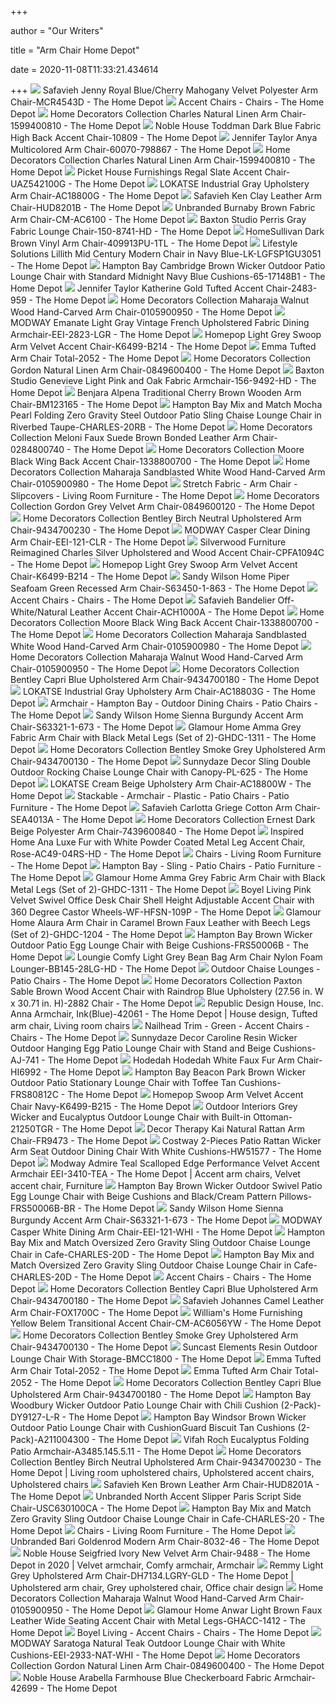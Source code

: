 +++
        
author = "Our Writers"
        
title = "Arm Chair Home Depot"
        
date = 2020-11-08T11:33:21.434614
        
+++
[ ![](https://images.homedepot-static.com/productImages/6cff6d55-7021-4b91-900e-18f6b3b18f44/svn/royal-blue-cherry-mahogany-safavieh-accent-chairs-mcr4543d-64_600.jpg)](https://images.homedepot-static.com/productImages/6cff6d55-7021-4b91-900e-18f6b3b18f44/svn/royal-blue-cherry-mahogany-safavieh-accent-chairs-mcr4543d-64_600.jpg) Safavieh Jenny Royal Blue/Cherry Mahogany Velvet Polyester Arm Chair-MCR4543D  - The Home Depot
[ ![](https://images.homedepot-static.com/productImages/83a85678-aab6-4f90-9519-71b202d04755/svn/natural-noble-house-accent-chairs-10870-64_400.jpg)](https://images.homedepot-static.com/productImages/83a85678-aab6-4f90-9519-71b202d04755/svn/natural-noble-house-accent-chairs-10870-64_400.jpg) Accent Chairs - Chairs - The Home Depot
[ ![](https://images.homedepot-static.com/productImages/a49f5568-bfd9-4da3-bf1a-3cbe873f089c/svn/natural-linen-home-decorators-collection-accent-chairs-1599400810-64_600.jpg)](https://images.homedepot-static.com/productImages/a49f5568-bfd9-4da3-bf1a-3cbe873f089c/svn/natural-linen-home-decorators-collection-accent-chairs-1599400810-64_600.jpg) Home Decorators Collection Charles Natural Linen Arm Chair-1599400810 - The Home  Depot
[ ![](https://images.homedepot-static.com/productImages/d96b6644-ccc6-4035-9eee-8c251a8097ca/svn/dark-blue-noble-house-accent-chairs-10809-64_600.jpg)](https://images.homedepot-static.com/productImages/d96b6644-ccc6-4035-9eee-8c251a8097ca/svn/dark-blue-noble-house-accent-chairs-10809-64_600.jpg) Noble House Toddman Dark Blue Fabric High Back Accent Chair-10809 - The Home  Depot
[ ![](https://images.homedepot-static.com/productImages/970253b6-9bdf-41d7-a2f8-d70ecfe6f7fb/svn/multicolored-jennifer-taylor-accent-chairs-60070-798867-40_600.jpg)](https://images.homedepot-static.com/productImages/970253b6-9bdf-41d7-a2f8-d70ecfe6f7fb/svn/multicolored-jennifer-taylor-accent-chairs-60070-798867-40_600.jpg) Jennifer Taylor Anya Multicolored Arm Chair-60070-798867 - The Home Depot
[ ![](https://images.homedepot-static.com/productImages/cf757bfb-bead-49a7-a616-5e6f73f72648/svn/natural-linen-home-decorators-collection-accent-chairs-1599400810-e1_600.jpg)](https://images.homedepot-static.com/productImages/cf757bfb-bead-49a7-a616-5e6f73f72648/svn/natural-linen-home-decorators-collection-accent-chairs-1599400810-e1_600.jpg) Home Decorators Collection Charles Natural Linen Arm Chair-1599400810 - The Home  Depot
[ ![](https://images.homedepot-static.com/productImages/1b8b6b21-882f-4a0b-b817-7f9b8233db9b/svn/slate-with-distressed-base-accent-chairs-uaz542100g-64_600.jpg)](https://images.homedepot-static.com/productImages/1b8b6b21-882f-4a0b-b817-7f9b8233db9b/svn/slate-with-distressed-base-accent-chairs-uaz542100g-64_600.jpg) Picket House Furnishings Regal Slate Accent Chair-UAZ542100G - The Home  Depot
[ ![](https://images.homedepot-static.com/productImages/196c9454-e1e9-40a7-a8a6-8e18d689510a/svn/industrial-gray-lokatse-accent-chairs-ac18800g-64_600.jpg)](https://images.homedepot-static.com/productImages/196c9454-e1e9-40a7-a8a6-8e18d689510a/svn/industrial-gray-lokatse-accent-chairs-ac18800g-64_600.jpg) LOKATSE Industrial Gray Upholstery Arm Chair-AC18800G - The Home Depot
[ ![](https://images.homedepot-static.com/productImages/715f7104-ac2d-4f59-baa2-5500ca671c05/svn/clay-cherry-mahogany-safavieh-accent-chairs-hud8201b-40_600.jpg)](https://images.homedepot-static.com/productImages/715f7104-ac2d-4f59-baa2-5500ca671c05/svn/clay-cherry-mahogany-safavieh-accent-chairs-hud8201b-40_600.jpg) Safavieh Ken Clay Leather Arm Chair-HUD8201B - The Home Depot
[ ![](https://images.homedepot-static.com/productImages/1fecaa7a-f5b1-4f6f-90c8-f47ea3b3ac07/svn/antique-oak-finish-accent-chairs-cm-ac6100-64_600.jpg)](https://images.homedepot-static.com/productImages/1fecaa7a-f5b1-4f6f-90c8-f47ea3b3ac07/svn/antique-oak-finish-accent-chairs-cm-ac6100-64_600.jpg) Unbranded Burnaby Brown Fabric Arm Chair-CM-AC6100 - The Home Depot
[ ![](https://images.homedepot-static.com/productImages/aa3540c1-61d5-4fbc-ac49-0d7a715e1801/svn/gray-baxton-studio-accent-chairs-150-8741-hd-31_600.jpg)](https://images.homedepot-static.com/productImages/aa3540c1-61d5-4fbc-ac49-0d7a715e1801/svn/gray-baxton-studio-accent-chairs-150-8741-hd-31_600.jpg) Baxton Studio Perris Gray Fabric Lounge Chair-150-8741-HD - The Home Depot
[ ![](https://images.homedepot-static.com/productImages/3d794662-d47f-419b-ab68-678485cbbe55/svn/brown-homesullivan-accent-chairs-409913pu-1tl-c3_600.jpg)](https://images.homedepot-static.com/productImages/3d794662-d47f-419b-ab68-678485cbbe55/svn/brown-homesullivan-accent-chairs-409913pu-1tl-c3_600.jpg) HomeSullivan Dark Brown Vinyl Arm Chair-409913PU-1TL - The Home Depot
[ ![](https://images.homedepot-static.com/productImages/c70c272d-8fb5-4df7-8c53-85642593c60f/svn/navy-blue-lifestyle-solutions-accent-chairs-lk-lgfsp1gu3051-64_1000.jpg)](https://images.homedepot-static.com/productImages/c70c272d-8fb5-4df7-8c53-85642593c60f/svn/navy-blue-lifestyle-solutions-accent-chairs-lk-lgfsp1gu3051-64_1000.jpg) Lifestyle Solutions Lillith Mid Century Modern Chair in Navy  Blue-LK-LGFSP1GU3051 - The Home Depot
[ ![](https://images.homedepot-static.com/productImages/02bab99d-487e-445d-97c0-fd74c2b256bb/svn/hampton-bay-outdoor-lounge-chairs-65-17148b1-64_600.jpg)](https://images.homedepot-static.com/productImages/02bab99d-487e-445d-97c0-fd74c2b256bb/svn/hampton-bay-outdoor-lounge-chairs-65-17148b1-64_600.jpg) Hampton Bay Cambridge Brown Wicker Outdoor Patio Lounge Chair with Standard  Midnight Navy Blue Cushions-65-17148B1 - The Home Depot
[ ![](https://images.homedepot-static.com/productImages/8519f55c-581c-4c00-b5fc-ff966c073f9f/svn/gold-jennifer-taylor-accent-chairs-2483-959-64_600.jpg)](https://images.homedepot-static.com/productImages/8519f55c-581c-4c00-b5fc-ff966c073f9f/svn/gold-jennifer-taylor-accent-chairs-2483-959-64_600.jpg) Jennifer Taylor Katherine Gold Tufted Accent Chair-2483-959 - The Home Depot
[ ![](https://images.homedepot-static.com/productImages/0a275c87-825b-4e1e-92ec-5a596fe08f75/svn/walnut-home-decorators-collection-accent-chairs-0105900950-e1_600.jpg)](https://images.homedepot-static.com/productImages/0a275c87-825b-4e1e-92ec-5a596fe08f75/svn/walnut-home-decorators-collection-accent-chairs-0105900950-e1_600.jpg) Home Decorators Collection Maharaja Walnut Wood Hand-Carved Arm Chair-0105900950  - The Home Depot
[ ![](https://images.homedepot-static.com/productImages/692c4e32-3841-4e2a-9b5e-9bb08f3cf4f9/svn/light-gray-modway-dining-chairs-eei-2823-lgr-64_1000.jpg)](https://images.homedepot-static.com/productImages/692c4e32-3841-4e2a-9b5e-9bb08f3cf4f9/svn/light-gray-modway-dining-chairs-eei-2823-lgr-64_1000.jpg) MODWAY Emanate Light Gray Vintage French Upholstered Fabric Dining Armchair-EEI-2823-LGR  - The Home Depot
[ ![](https://images.homedepot-static.com/productImages/6e11d6f6-893c-431a-af45-3a19a476b011/svn/light-grey-homepop-accent-chairs-k6499-b214-31_600.jpg)](https://images.homedepot-static.com/productImages/6e11d6f6-893c-431a-af45-3a19a476b011/svn/light-grey-homepop-accent-chairs-k6499-b214-31_600.jpg) Homepop Light Grey Swoop Arm Velvet Accent Chair-K6499-B214 - The Home Depot
[ ![](https://images.homedepot-static.com/productImages/416790b9-b811-4063-b9d1-f7a9ec7afcc4/svn/natural-accent-chairs-2052-64_600.jpg)](https://images.homedepot-static.com/productImages/416790b9-b811-4063-b9d1-f7a9ec7afcc4/svn/natural-accent-chairs-2052-64_600.jpg) Emma Tufted Arm Chair Total-2052 - The Home Depot
[ ![](https://images.homedepot-static.com/productImages/50a5ddbd-4d17-4736-829c-6c172d996561/svn/natural-linen-home-decorators-collection-accent-chairs-0849600400-e1_600.jpg)](https://images.homedepot-static.com/productImages/50a5ddbd-4d17-4736-829c-6c172d996561/svn/natural-linen-home-decorators-collection-accent-chairs-0849600400-e1_600.jpg) Home Decorators Collection Gordon Natural Linen Arm Chair-0849600400 - The Home  Depot
[ ![](https://images.homedepot-static.com/productImages/b330e51f-32c9-46b9-a873-e4b8606329ac/svn/light-pink-and-oak-baxton-studio-accent-chairs-156-9492-hd-64_600.jpg)](https://images.homedepot-static.com/productImages/b330e51f-32c9-46b9-a873-e4b8606329ac/svn/light-pink-and-oak-baxton-studio-accent-chairs-156-9492-hd-64_600.jpg) Baxton Studio Genevieve Light Pink and Oak Fabric Armchair-156-9492-HD -  The Home Depot
[ ![](https://images.homedepot-static.com/productImages/73a5c5c4-a88d-4ad6-8619-241a608d0a85/svn/cherry-brown-benjara-accent-chairs-bm123165-e1_600.jpg)](https://images.homedepot-static.com/productImages/73a5c5c4-a88d-4ad6-8619-241a608d0a85/svn/cherry-brown-benjara-accent-chairs-bm123165-e1_600.jpg) Benjara Alpena Traditional Cherry Brown Wooden Arm Chair-BM123165 - The Home  Depot
[ ![](https://images.homedepot-static.com/productImages/a98aa0d2-c3d4-4ed9-93ab-b52d65cfb811/svn/hampton-bay-outdoor-lounge-chairs-charles-20rb-64_600.jpg)](https://images.homedepot-static.com/productImages/a98aa0d2-c3d4-4ed9-93ab-b52d65cfb811/svn/hampton-bay-outdoor-lounge-chairs-charles-20rb-64_600.jpg) Hampton Bay Mix and Match Mocha Pearl Folding Zero Gravity Steel Outdoor  Patio Sling Chaise Lounge Chair in Riverbed Taupe-CHARLES-20RB - The Home  Depot
[ ![](https://images.homedepot-static.com/productImages/d054b228-e071-45f1-9bb2-ba1dd70ee12e/svn/faux-suede-brown-home-decorators-collection-accent-chairs-0284800740-e1_600.jpg)](https://images.homedepot-static.com/productImages/d054b228-e071-45f1-9bb2-ba1dd70ee12e/svn/faux-suede-brown-home-decorators-collection-accent-chairs-0284800740-e1_600.jpg) Home Decorators Collection Meloni Faux Suede Brown Bonded Leather Arm Chair-0284800740  - The Home Depot
[ ![](https://images.homedepot-static.com/productImages/d481fa4c-1b44-4b45-a127-117ddc980971/svn/black-espresso-home-decorators-collection-accent-chairs-1338800700-e1_600.jpg)](https://images.homedepot-static.com/productImages/d481fa4c-1b44-4b45-a127-117ddc980971/svn/black-espresso-home-decorators-collection-accent-chairs-1338800700-e1_600.jpg) Home Decorators Collection Moore Black Wing Back Accent Chair-1338800700 -  The Home Depot
[ ![](https://images.homedepot-static.com/productImages/68de2850-ea47-497b-8dbd-99ac4f3dca36/svn/sandblasted-white-home-decorators-collection-accent-chairs-0105900980-e1_600.jpg)](https://images.homedepot-static.com/productImages/68de2850-ea47-497b-8dbd-99ac4f3dca36/svn/sandblasted-white-home-decorators-collection-accent-chairs-0105900980-e1_600.jpg) Home Decorators Collection Maharaja Sandblasted White Wood Hand-Carved Arm  Chair-0105900980 - The Home Depot
[ ![](https://images.homedepot-static.com/productImages/75fbc104-1e02-4772-bd66-577e7fd830e5/svn/natural-zenna-home-slipcovers-4100803jnat-64_400.jpg)](https://images.homedepot-static.com/productImages/75fbc104-1e02-4772-bd66-577e7fd830e5/svn/natural-zenna-home-slipcovers-4100803jnat-64_400.jpg) Stretch Fabric - Arm Chair - Slipcovers - Living Room Furniture - The Home  Depot
[ ![](https://images.homedepot-static.com/productImages/bc593846-8be1-468a-a0ce-4924e00c9f89/svn/grey-velvet-home-decorators-collection-accent-chairs-0849600120-40_600.jpg)](https://images.homedepot-static.com/productImages/bc593846-8be1-468a-a0ce-4924e00c9f89/svn/grey-velvet-home-decorators-collection-accent-chairs-0849600120-40_600.jpg) Home Decorators Collection Gordon Grey Velvet Arm Chair-0849600120 - The Home  Depot
[ ![](https://images.homedepot-static.com/productImages/68b84e38-b010-49a8-aa14-10bd8a45fe50/svn/birch-linen-espresso-home-decorators-collection-accent-chairs-9434700230-64_600.jpg)](https://images.homedepot-static.com/productImages/68b84e38-b010-49a8-aa14-10bd8a45fe50/svn/birch-linen-espresso-home-decorators-collection-accent-chairs-9434700230-64_600.jpg) Home Decorators Collection Bentley Birch Neutral Upholstered Arm Chair-9434700230  - The Home Depot
[ ![](https://images.homedepot-static.com/productImages/17758928-0130-4fee-8820-1deebc75ad27/svn/clear-modway-accent-chairs-eei-121-clr-64_600.jpg)](https://images.homedepot-static.com/productImages/17758928-0130-4fee-8820-1deebc75ad27/svn/clear-modway-accent-chairs-eei-121-clr-64_600.jpg) MODWAY Casper Clear Dining Arm Chair-EEI-121-CLR - The Home Depot
[ ![](https://images.homedepot-static.com/productImages/7fd0f74b-75f5-41d0-bf21-fa6b2074c1b9/svn/silver-silverwood-furniture-reimagined-accent-chairs-cpfa1094c-64_600.jpg)](https://images.homedepot-static.com/productImages/7fd0f74b-75f5-41d0-bf21-fa6b2074c1b9/svn/silver-silverwood-furniture-reimagined-accent-chairs-cpfa1094c-64_600.jpg) Silverwood Furniture Reimagined Charles Silver Upholstered and Wood Accent  Chair-CPFA1094C - The Home Depot
[ ![](https://images.homedepot-static.com/productImages/696ead60-2c29-4af3-a937-f3e9d736249a/svn/light-grey-homepop-accent-chairs-k6499-b214-40_600.jpg)](https://images.homedepot-static.com/productImages/696ead60-2c29-4af3-a937-f3e9d736249a/svn/light-grey-homepop-accent-chairs-k6499-b214-40_600.jpg) Homepop Light Grey Swoop Arm Velvet Accent Chair-K6499-B214 - The Home Depot
[ ![](https://images.homedepot-static.com/productImages/03e378dc-dfe5-4c22-827e-39c94e2e5a28/svn/sea-foam-green-fabric-sandy-wilson-home-accent-chairs-s63450-1-863-64_600.jpg)](https://images.homedepot-static.com/productImages/03e378dc-dfe5-4c22-827e-39c94e2e5a28/svn/sea-foam-green-fabric-sandy-wilson-home-accent-chairs-s63450-1-863-64_600.jpg) Sandy Wilson Home Piper Seafoam Green Recessed Arm Chair-S63450-1-863 - The Home  Depot
[ ![](https://images.homedepot-static.com/productImages/2e021a46-3432-4fd3-8990-6a6e0522c712/svn/evere-ivory-home-decorators-collection-accent-chairs-1200-acnt-chair-64_400.jpg)](https://images.homedepot-static.com/productImages/2e021a46-3432-4fd3-8990-6a6e0522c712/svn/evere-ivory-home-decorators-collection-accent-chairs-1200-acnt-chair-64_400.jpg) Accent Chairs - Chairs - The Home Depot
[ ![](https://images.homedepot-static.com/productImages/2257b097-2d83-4090-9241-9ca7d912e0c8/svn/off-white-natural-safavieh-accent-chairs-ach1000a-1f_600.jpg)](https://images.homedepot-static.com/productImages/2257b097-2d83-4090-9241-9ca7d912e0c8/svn/off-white-natural-safavieh-accent-chairs-ach1000a-1f_600.jpg) Safavieh Bandelier Off-White/Natural Leather Accent Chair-ACH1000A - The Home  Depot
[ ![](https://images.homedepot-static.com/productImages/69c3df52-7807-4443-a2e4-4034917a3548/svn/black-espresso-home-decorators-collection-accent-chairs-1338800700-31_600.jpg)](https://images.homedepot-static.com/productImages/69c3df52-7807-4443-a2e4-4034917a3548/svn/black-espresso-home-decorators-collection-accent-chairs-1338800700-31_600.jpg) Home Decorators Collection Moore Black Wing Back Accent Chair-1338800700 -  The Home Depot
[ ![](https://images.homedepot-static.com/productImages/6bebbbc3-f3a5-437c-a4d1-aa74e3bb477c/svn/sandblasted-white-home-decorators-collection-accent-chairs-0105900980-64_600.jpg)](https://images.homedepot-static.com/productImages/6bebbbc3-f3a5-437c-a4d1-aa74e3bb477c/svn/sandblasted-white-home-decorators-collection-accent-chairs-0105900980-64_600.jpg) Home Decorators Collection Maharaja Sandblasted White Wood Hand-Carved Arm  Chair-0105900980 - The Home Depot
[ ![](https://images.homedepot-static.com/productImages/68ca52f9-252e-4606-8521-aa09a99a1b03/svn/walnut-home-decorators-collection-accent-chairs-0105900950-40_600.jpg)](https://images.homedepot-static.com/productImages/68ca52f9-252e-4606-8521-aa09a99a1b03/svn/walnut-home-decorators-collection-accent-chairs-0105900950-40_600.jpg) Home Decorators Collection Maharaja Walnut Wood Hand-Carved Arm Chair-0105900950  - The Home Depot
[ ![](https://images.homedepot-static.com/productImages/69e6b70a-8e5e-49ca-be75-29c5a6d6e13c/svn/capri-blue-home-decorators-collection-accent-chairs-9434700180-64_600.jpg)](https://images.homedepot-static.com/productImages/69e6b70a-8e5e-49ca-be75-29c5a6d6e13c/svn/capri-blue-home-decorators-collection-accent-chairs-9434700180-64_600.jpg) Home Decorators Collection Bentley Capri Blue Upholstered Arm Chair-9434700180  - The Home Depot
[ ![](https://images.homedepot-static.com/productImages/17484958-13b1-4c67-8708-b461b276bf79/svn/industrial-gray-lokatse-accent-chairs-ac18803g-64_600.jpg)](https://images.homedepot-static.com/productImages/17484958-13b1-4c67-8708-b461b276bf79/svn/industrial-gray-lokatse-accent-chairs-ac18803g-64_600.jpg) LOKATSE Industrial Gray Upholstery Arm Chair-AC18803G - The Home Depot
[ ![](https://images.homedepot-static.com/productImages/8e3f2312-dd57-48bf-9800-011838ad87b8/svn/hampton-bay-outdoor-dining-chairs-fcs00015j-rb-64_400.jpg)](https://images.homedepot-static.com/productImages/8e3f2312-dd57-48bf-9800-011838ad87b8/svn/hampton-bay-outdoor-dining-chairs-fcs00015j-rb-64_400.jpg) Armchair - Hampton Bay - Outdoor Dining Chairs - Patio Chairs - The Home  Depot
[ ![](https://images.homedepot-static.com/productImages/871eda13-1a38-4175-a368-f2bcf71d5b00/svn/burgundy-velvet-sandy-wilson-home-accent-chairs-s63321-1-673-66_600.jpg)](https://images.homedepot-static.com/productImages/871eda13-1a38-4175-a368-f2bcf71d5b00/svn/burgundy-velvet-sandy-wilson-home-accent-chairs-s63321-1-673-66_600.jpg) Sandy Wilson Home Sienna Burgundy Accent Arm Chair-S63321-1-673 - The Home  Depot
[ ![](https://images.homedepot-static.com/productImages/ea3cabbf-b6d7-4309-91e6-7d64ab59e128/svn/grey-glamour-home-accent-chairs-ghdc-1311-31_600.jpg)](https://images.homedepot-static.com/productImages/ea3cabbf-b6d7-4309-91e6-7d64ab59e128/svn/grey-glamour-home-accent-chairs-ghdc-1311-31_600.jpg) Glamour Home Amma Grey Fabric Arm Chair with Black Metal Legs (Set of  2)-GHDC-1311 - The Home Depot
[ ![](https://images.homedepot-static.com/productImages/313c9b58-1d19-4db8-afd4-ea2afdb5d084/svn/smoke-linen-espresso-home-decorators-collection-accent-chairs-9434700130-64_600.jpg)](https://images.homedepot-static.com/productImages/313c9b58-1d19-4db8-afd4-ea2afdb5d084/svn/smoke-linen-espresso-home-decorators-collection-accent-chairs-9434700130-64_600.jpg) Home Decorators Collection Bentley Smoke Grey Upholstered Arm Chair-9434700130  - The Home Depot
[ ![](https://images.homedepot-static.com/productImages/dfce6798-2ca3-437d-b3ee-84076a7601f2/svn/sunnydaze-decor-outdoor-chaise-lounges-pl-625-64_600.jpg)](https://images.homedepot-static.com/productImages/dfce6798-2ca3-437d-b3ee-84076a7601f2/svn/sunnydaze-decor-outdoor-chaise-lounges-pl-625-64_600.jpg) Sunnydaze Decor Sling Double Outdoor Rocking Chaise Lounge Chair with  Canopy-PL-625 - The Home Depot
[ ![](https://images.homedepot-static.com/productImages/a56d1018-49ae-411d-ab4c-475dde3fcc35/svn/cream-beige-lokatse-accent-chairs-ac18800w-64_600.jpg)](https://images.homedepot-static.com/productImages/a56d1018-49ae-411d-ab4c-475dde3fcc35/svn/cream-beige-lokatse-accent-chairs-ac18800w-64_600.jpg) LOKATSE Cream Beige Upholstery Arm Chair-AC18800W - The Home Depot
[ ![](https://images.homedepot-static.com/productImages/fe5049e5-7ee7-4ba3-a371-80ff46037f44/svn/sunnydaze-decor-outdoor-dining-chairs-tla-063-2pk-64_400.jpg)](https://images.homedepot-static.com/productImages/fe5049e5-7ee7-4ba3-a371-80ff46037f44/svn/sunnydaze-decor-outdoor-dining-chairs-tla-063-2pk-64_400.jpg) Stackable - Armchair - Plastic - Patio Chairs - Patio Furniture - The Home  Depot
[ ![](https://images.homedepot-static.com/productImages/9f9662c4-2ab4-4f4e-9d48-3ba72ce3032e/svn/greige-safavieh-accent-chairs-sea4013a-66_600.jpg)](https://images.homedepot-static.com/productImages/9f9662c4-2ab4-4f4e-9d48-3ba72ce3032e/svn/greige-safavieh-accent-chairs-sea4013a-66_600.jpg) Safavieh Carlotta Griege Cotton Arm Chair-SEA4013A - The Home Depot
[ ![](https://images.homedepot-static.com/productImages/b9dbdaaa-eb9d-48a9-9f71-9226fed4d424/svn/dark-beige-home-decorators-collection-accent-chairs-7439600840-e1_600.jpg)](https://images.homedepot-static.com/productImages/b9dbdaaa-eb9d-48a9-9f71-9226fed4d424/svn/dark-beige-home-decorators-collection-accent-chairs-7439600840-e1_600.jpg) Home Decorators Collection Ernest Dark Beige Polyester Arm Chair-7439600840  - The Home Depot
[ ![](https://images.homedepot-static.com/productImages/e9c606a9-a84b-536f-b0be-32c5b41538ed/svn/rose-inspired-home-accent-chairs-ac49-04rs-hd-31_600.jpg)](https://images.homedepot-static.com/productImages/e9c606a9-a84b-536f-b0be-32c5b41538ed/svn/rose-inspired-home-accent-chairs-ac49-04rs-hd-31_600.jpg) Inspired Home Ana Luxe Fur with White Powder Coated Metal Leg Accent Chair,  Rose-AC49-04RS-HD - The Home Depot
[ ![](https://images.homedepot-static.com/productImages/dc5ea1f1-e175-4a95-81f3-a34c74afeb69/svn/brown-modern-synca-wellness-massage-chairs-jp1100-64_400.jpg)](https://images.homedepot-static.com/productImages/dc5ea1f1-e175-4a95-81f3-a34c74afeb69/svn/brown-modern-synca-wellness-massage-chairs-jp1100-64_400.jpg) Chairs - Living Room Furniture - The Home Depot
[ ![](https://images.homedepot-static.com/productImages/74bb32f9-09ef-45d6-a764-61d31e62092b/svn/hampton-bay-outdoor-chaise-lounges-fls00036g-64_400.jpg)](https://images.homedepot-static.com/productImages/74bb32f9-09ef-45d6-a764-61d31e62092b/svn/hampton-bay-outdoor-chaise-lounges-fls00036g-64_400.jpg) Hampton Bay - Sling - Patio Chairs - Patio Furniture - The Home Depot
[ ![](https://images.homedepot-static.com/productImages/d490b114-529f-4723-bbda-cf38a2ed73fa/svn/grey-glamour-home-accent-chairs-ghdc-1311-64_600.jpg)](https://images.homedepot-static.com/productImages/d490b114-529f-4723-bbda-cf38a2ed73fa/svn/grey-glamour-home-accent-chairs-ghdc-1311-64_600.jpg) Glamour Home Amma Grey Fabric Arm Chair with Black Metal Legs (Set of  2)-GHDC-1311 - The Home Depot
[ ![](https://images.homedepot-static.com/productImages/c545b543-7efe-4c3d-925a-f88e6a11e975/svn/pink-boyel-living-office-chairs-wf-hfsn-109p-64_600.jpg)](https://images.homedepot-static.com/productImages/c545b543-7efe-4c3d-925a-f88e6a11e975/svn/pink-boyel-living-office-chairs-wf-hfsn-109p-64_600.jpg) Boyel Living Pink Velvet Swivel Office Desk Chair Shell Height Adjustable Accent  Chair with 360 Degree Castor Wheels-WF-HFSN-109P - The Home Depot
[ ![](https://images.homedepot-static.com/productImages/5d5d9568-de2d-4a93-b16c-5d58e961425d/svn/brown-glamour-home-accent-chairs-ghdc-1204-64_600.jpg)](https://images.homedepot-static.com/productImages/5d5d9568-de2d-4a93-b16c-5d58e961425d/svn/brown-glamour-home-accent-chairs-ghdc-1204-64_600.jpg) Glamour Home Alaura Arm Chair in Caramel Brown Faux Leather with Beech Legs  (Set of 2)-GHDC-1204 - The Home Depot
[ ![](https://images.homedepot-static.com/productImages/6fa018db-46d3-4805-bdbf-c2fe7ca05c7e/svn/hampton-bay-outdoor-lounge-chairs-frs50006b-64_600.jpg)](https://images.homedepot-static.com/productImages/6fa018db-46d3-4805-bdbf-c2fe7ca05c7e/svn/hampton-bay-outdoor-lounge-chairs-frs50006b-64_600.jpg) Hampton Bay Brown Wicker Outdoor Patio Egg Lounge Chair with Beige  Cushions-FRS50006B - The Home Depot
[ ![](https://images.homedepot-static.com/productImages/c0cbc147-6126-40a7-b108-92f419282fb0/svn/light-grey-loungie-bean-bag-chairs-bb145-28lg-hd-31_600.jpg)](https://images.homedepot-static.com/productImages/c0cbc147-6126-40a7-b108-92f419282fb0/svn/light-grey-loungie-bean-bag-chairs-bb145-28lg-hd-31_600.jpg) Loungie Comfy Light Grey Bean Bag Arm Chair Nylon Foam  Lounger-BB145-28LG-HD - The Home Depot
[ ![](https://images.homedepot-static.com/catalog/productImages/300/84/849dae6e-a0b4-4efe-9e49-c3af11f4b228_300.jpg)](https://images.homedepot-static.com/catalog/productImages/300/84/849dae6e-a0b4-4efe-9e49-c3af11f4b228_300.jpg) Outdoor Chaise Lounges - Patio Chairs - The Home Depot
[ ![](https://images.homedepot-static.com/productImages/f080259e-4171-48aa-8230-ab39eda6ba6d/svn/raindrop-blue-home-decorators-collection-accent-chairs-2882-chair-c3_600.jpg)](https://images.homedepot-static.com/productImages/f080259e-4171-48aa-8230-ab39eda6ba6d/svn/raindrop-blue-home-decorators-collection-accent-chairs-2882-chair-c3_600.jpg) Home Decorators Collection Paxton Sable Brown Wood Accent Chair with  Raindrop Blue Upholstery (27.56 in. W x 30.71 in. H)-2882 Chair - The Home  Depot
[ ![](https://i.pinimg.com/originals/49/20/ed/4920edf7009d2dc5c7d02205159d0f51.jpg)](https://i.pinimg.com/originals/49/20/ed/4920edf7009d2dc5c7d02205159d0f51.jpg) Republic Design House, Inc. Anna Armchair, Ink(Blue)-42061 - The Home Depot  | House design, Tufted arm chair, Living room chairs
[ ![](https://images.homedepot-static.com/productImages/69e1b9b4-ac70-422f-81d4-f7e876b7abaf/svn/emerald-green-handy-living-accent-chairs-a153126-64_400.jpg)](https://images.homedepot-static.com/productImages/69e1b9b4-ac70-422f-81d4-f7e876b7abaf/svn/emerald-green-handy-living-accent-chairs-a153126-64_400.jpg) Nailhead Trim - Green - Accent Chairs - Chairs - The Home Depot
[ ![](https://images.homedepot-static.com/productImages/dfba80ad-ced4-47b1-9f4e-6467f96ec6c7/svn/sunnydaze-decor-outdoor-lounge-chairs-aj-741-64_600.jpg)](https://images.homedepot-static.com/productImages/dfba80ad-ced4-47b1-9f4e-6467f96ec6c7/svn/sunnydaze-decor-outdoor-lounge-chairs-aj-741-64_600.jpg) Sunnydaze Decor Caroline Resin Wicker Outdoor Hanging Egg Patio Lounge Chair  with Stand and Beige Cushions-AJ-741 - The Home Depot
[ ![](https://images.homedepot-static.com/productImages/c75a0920-d192-4246-a523-0963a41f25b5/svn/white-accent-chairs-hi6992-64_600.jpg)](https://images.homedepot-static.com/productImages/c75a0920-d192-4246-a523-0963a41f25b5/svn/white-accent-chairs-hi6992-64_600.jpg) Hodedah Hodedah White Faux Fur Arm Chair-HI6992 - The Home Depot
[ ![](https://images.homedepot-static.com/productImages/f12ca757-a7ce-4536-95d0-4527dc1d95ae/svn/hampton-bay-outdoor-lounge-chairs-frs80812c-64_600.jpg)](https://images.homedepot-static.com/productImages/f12ca757-a7ce-4536-95d0-4527dc1d95ae/svn/hampton-bay-outdoor-lounge-chairs-frs80812c-64_600.jpg) Hampton Bay Beacon Park Brown Wicker Outdoor Patio Stationary Lounge Chair  with Toffee Tan Cushions-FRS80812C - The Home Depot
[ ![](https://images.homedepot-static.com/productImages/3c17593b-6131-48cd-a2fb-e62ad1444c08/svn/navy-homepop-accent-chairs-k6499-b215-e1_600.jpg)](https://images.homedepot-static.com/productImages/3c17593b-6131-48cd-a2fb-e62ad1444c08/svn/navy-homepop-accent-chairs-k6499-b215-e1_600.jpg) Homepop Swoop Arm Velvet Accent Chair Navy-K6499-B215 - The Home Depot
[ ![](https://images.homedepot-static.com/productImages/c682a5bf-f821-49ee-8e81-9c48c612c2ac/svn/outdoor-interiors-outdoor-lounge-chairs-21250tgr-64_600.jpg)](https://images.homedepot-static.com/productImages/c682a5bf-f821-49ee-8e81-9c48c612c2ac/svn/outdoor-interiors-outdoor-lounge-chairs-21250tgr-64_600.jpg) Outdoor Interiors Grey Wicker and Eucalyptus Outdoor Lounge Chair with  Built-in Ottoman-21250TGR - The Home Depot
[ ![](https://images.homedepot-static.com/productImages/9964ebce-9f73-446e-b62d-ee5228be9dd1/svn/natural-wood-decor-therapy-accent-chairs-fr9473-64_600.jpg)](https://images.homedepot-static.com/productImages/9964ebce-9f73-446e-b62d-ee5228be9dd1/svn/natural-wood-decor-therapy-accent-chairs-fr9473-64_600.jpg) Decor Therapy Kai Natural Rattan Arm Chair-FR9473 - The Home Depot
[ ![](https://images.homedepot-static.com/productImages/9306a335-ad77-4989-8900-f21759a16fc3/svn/costway-outdoor-dining-chairs-hw51577-64_600.jpg)](https://images.homedepot-static.com/productImages/9306a335-ad77-4989-8900-f21759a16fc3/svn/costway-outdoor-dining-chairs-hw51577-64_600.jpg) Costway 2-Pieces Patio Rattan Wicker Arm Seat Outdoor Dining Chair With  White Cushions-HW51577 - The Home Depot
[ ![](https://i.pinimg.com/474x/97/9d/1a/979d1a6ce39e2b5c9dcaa0f83ae604c2.jpg)](https://i.pinimg.com/474x/97/9d/1a/979d1a6ce39e2b5c9dcaa0f83ae604c2.jpg) Modway Admire Teal Scalloped Edge Performance Velvet Accent Armchair  EEI-3410-TEA - The Home Depot | Accent arm chairs, Velvet accent chair,  Furniture
[ ![](https://images.homedepot-static.com/productImages/e4d3dbdf-6281-4d0d-b9fa-a3a55c42486f/svn/hampton-bay-outdoor-lounge-chairs-frs50006b-br-e1_600.jpg)](https://images.homedepot-static.com/productImages/e4d3dbdf-6281-4d0d-b9fa-a3a55c42486f/svn/hampton-bay-outdoor-lounge-chairs-frs50006b-br-e1_600.jpg) Hampton Bay Brown Wicker Outdoor Swivel Patio Egg Lounge Chair with Beige  Cushions and Black/Cream Pattern Pillows-FRS50006B-BR - The Home Depot
[ ![](https://images.homedepot-static.com/productImages/16bad7ec-a37b-41e3-b112-11c7bde25265/svn/burgundy-velvet-sandy-wilson-home-accent-chairs-s63321-1-673-64_600.jpg)](https://images.homedepot-static.com/productImages/16bad7ec-a37b-41e3-b112-11c7bde25265/svn/burgundy-velvet-sandy-wilson-home-accent-chairs-s63321-1-673-64_600.jpg) Sandy Wilson Home Sienna Burgundy Accent Arm Chair-S63321-1-673 - The Home  Depot
[ ![](https://images.homedepot-static.com/productImages/23d0e830-18a1-415f-90b9-667117326b05/svn/white-modway-accent-chairs-eei-121-whi-64_600.jpg)](https://images.homedepot-static.com/productImages/23d0e830-18a1-415f-90b9-667117326b05/svn/white-modway-accent-chairs-eei-121-whi-64_600.jpg) MODWAY Casper White Dining Arm Chair-EEI-121-WHI - The Home Depot
[ ![](https://images.homedepot-static.com/productImages/26dfba83-fff7-431b-bc4a-2655a470c592/svn/hampton-bay-outdoor-chaise-lounges-charles-20d-40_600.jpg)](https://images.homedepot-static.com/productImages/26dfba83-fff7-431b-bc4a-2655a470c592/svn/hampton-bay-outdoor-chaise-lounges-charles-20d-40_600.jpg) Hampton Bay Mix and Match Oversized Zero Gravity Sling Outdoor Chaise Lounge  Chair in Cafe-CHARLES-20D - The Home Depot
[ ![](https://images.homedepot-static.com/productImages/43899a58-dfda-4449-87e4-d71430d5c7e1/svn/hampton-bay-outdoor-chaise-lounges-charles-20d-64_600.jpg)](https://images.homedepot-static.com/productImages/43899a58-dfda-4449-87e4-d71430d5c7e1/svn/hampton-bay-outdoor-chaise-lounges-charles-20d-64_600.jpg) Hampton Bay Mix and Match Oversized Zero Gravity Sling Outdoor Chaise Lounge  Chair in Cafe-CHARLES-20D - The Home Depot
[ ![](https://images.homedepot-static.com/productImages/eb19dc4e-a569-419a-af7f-a80555d2e122/svn/beige-jayden-creation-accent-chairs-hm18223-beige-64_400.jpg)](https://images.homedepot-static.com/productImages/eb19dc4e-a569-419a-af7f-a80555d2e122/svn/beige-jayden-creation-accent-chairs-hm18223-beige-64_400.jpg) Accent Chairs - Chairs - The Home Depot
[ ![](https://images.homedepot-static.com/productImages/d0a399da-c56c-4deb-9202-f67c6f2223a1/svn/capri-blue-home-decorators-collection-accent-chairs-9434700180-e1_600.jpg)](https://images.homedepot-static.com/productImages/d0a399da-c56c-4deb-9202-f67c6f2223a1/svn/capri-blue-home-decorators-collection-accent-chairs-9434700180-e1_600.jpg) Home Decorators Collection Bentley Capri Blue Upholstered Arm Chair-9434700180  - The Home Depot
[ ![](https://images.homedepot-static.com/productImages/bfa5c6e1-8c72-4ffd-95ae-d70e8767a268/svn/camel-black-safavieh-accent-chairs-fox1700c-40_600.jpg)](https://images.homedepot-static.com/productImages/bfa5c6e1-8c72-4ffd-95ae-d70e8767a268/svn/camel-black-safavieh-accent-chairs-fox1700c-40_600.jpg) Safavieh Johannes Camel Leather Arm Chair-FOX1700C - The Home Depot
[ ![](https://images.homedepot-static.com/productImages/22388699-69e8-4c89-90f7-56dda18e155c/svn/yellow-william-s-home-furnishing-accent-chairs-cm-ac6056yw-64_600.jpg)](https://images.homedepot-static.com/productImages/22388699-69e8-4c89-90f7-56dda18e155c/svn/yellow-william-s-home-furnishing-accent-chairs-cm-ac6056yw-64_600.jpg) William's Home Furnishing Yellow Belem Transitional Accent Chair-CM-AC6056YW  - The Home Depot
[ ![](https://images.homedepot-static.com/productImages/060a8e56-f626-466b-b160-d725dfa77a1f/svn/smoke-linen-espresso-home-decorators-collection-accent-chairs-9434700130-e1_600.jpg)](https://images.homedepot-static.com/productImages/060a8e56-f626-466b-b160-d725dfa77a1f/svn/smoke-linen-espresso-home-decorators-collection-accent-chairs-9434700130-e1_600.jpg) Home Decorators Collection Bentley Smoke Grey Upholstered Arm Chair-9434700130  - The Home Depot
[ ![](https://images.homedepot-static.com/productImages/f806cf08-d0f4-427f-86fb-1da257fc066c/svn/suncast-outdoor-lounge-chairs-bmcc1800-77_600.jpg)](https://images.homedepot-static.com/productImages/f806cf08-d0f4-427f-86fb-1da257fc066c/svn/suncast-outdoor-lounge-chairs-bmcc1800-77_600.jpg) Suncast Elements Resin Outdoor Lounge Chair With Storage-BMCC1800 - The Home  Depot
[ ![](https://images.homedepot-static.com/productImages/969e3848-6c7f-44bb-a00d-ed01c9dda1d9/svn/natural-accent-chairs-2052-76_600.jpg)](https://images.homedepot-static.com/productImages/969e3848-6c7f-44bb-a00d-ed01c9dda1d9/svn/natural-accent-chairs-2052-76_600.jpg) Emma Tufted Arm Chair Total-2052 - The Home Depot
[ ![](https://images.homedepot-static.com/productImages/bfc09c7d-f3e8-4092-9dce-0d960eb88143/svn/natural-accent-chairs-2052-e1_600.jpg)](https://images.homedepot-static.com/productImages/bfc09c7d-f3e8-4092-9dce-0d960eb88143/svn/natural-accent-chairs-2052-e1_600.jpg) Emma Tufted Arm Chair Total-2052 - The Home Depot
[ ![](https://images.homedepot-static.com/productImages/613dd7ff-cd71-4f38-9961-e33183666ac1/svn/capri-blue-home-decorators-collection-accent-chairs-9434700180-40_600.jpg)](https://images.homedepot-static.com/productImages/613dd7ff-cd71-4f38-9961-e33183666ac1/svn/capri-blue-home-decorators-collection-accent-chairs-9434700180-40_600.jpg) Home Decorators Collection Bentley Capri Blue Upholstered Arm Chair-9434700180  - The Home Depot
[ ![](https://images.homedepot-static.com/productImages/467d6c8a-c5a5-437c-96ab-80be5f7aad7d/svn/hampton-bay-outdoor-lounge-chairs-dy9127-l-r-64_1000.jpg)](https://images.homedepot-static.com/productImages/467d6c8a-c5a5-437c-96ab-80be5f7aad7d/svn/hampton-bay-outdoor-lounge-chairs-dy9127-l-r-64_1000.jpg) Hampton Bay Woodbury Wicker Outdoor Patio Lounge Chair with Chili Cushion  (2-Pack)-DY9127-L-R - The Home Depot
[ ![](https://images.homedepot-static.com/productImages/f5273cd0-8795-4721-8a3b-70855e2fb7b8/svn/hampton-bay-outdoor-lounge-chairs-a211004300-64_600.jpg)](https://images.homedepot-static.com/productImages/f5273cd0-8795-4721-8a3b-70855e2fb7b8/svn/hampton-bay-outdoor-lounge-chairs-a211004300-64_600.jpg) Hampton Bay Windsor Brown Wicker Outdoor Patio Lounge Chair with  CushionGuard Biscuit Tan Cushions (2-Pack)-A211004300 - The Home Depot
[ ![](https://images.homedepot-static.com/productImages/e8617b3a-4cd7-4dc9-ad34-c35f9d8e326e/svn/vifah-outdoor-lounge-chairs-a3485-145-5-11-64_1000.jpg)](https://images.homedepot-static.com/productImages/e8617b3a-4cd7-4dc9-ad34-c35f9d8e326e/svn/vifah-outdoor-lounge-chairs-a3485-145-5-11-64_1000.jpg) Vifah Roch Eucalyptus Folding Patio Armchair-A3485.145.5.11 - The Home Depot
[ ![](https://i.pinimg.com/originals/0e/1c/c1/0e1cc1ec746f97f176b597a1d37fe9b9.jpg)](https://i.pinimg.com/originals/0e/1c/c1/0e1cc1ec746f97f176b597a1d37fe9b9.jpg) Home Decorators Collection Bentley Birch Neutral Upholstered Arm Chair-9434700230  - The Home Depot | Living room upholstered chairs, Upholstered accent chairs,  Upholstered chairs
[ ![](https://images.homedepot-static.com/productImages/0f599656-7209-40bf-9721-f786f6fedc1c/svn/brown-cherry-mahogany-safavieh-accent-chairs-hud8201a-40_600.jpg)](https://images.homedepot-static.com/productImages/0f599656-7209-40bf-9721-f786f6fedc1c/svn/brown-cherry-mahogany-safavieh-accent-chairs-hud8201a-40_600.jpg) Safavieh Ken Brown Leather Arm Chair-HUD8201A - The Home Depot
[ ![](https://images.homedepot-static.com/productImages/850dcacd-81d3-4ee5-aa72-9e0e949ee49b/svn/paris-script-accent-chairs-usc630100ca-64_600.jpg)](https://images.homedepot-static.com/productImages/850dcacd-81d3-4ee5-aa72-9e0e949ee49b/svn/paris-script-accent-chairs-usc630100ca-64_600.jpg) Unbranded North Accent Slipper Paris Script Side Chair-USC630100CA - The Home  Depot
[ ![](https://images.homedepot-static.com/productImages/9117fedf-fa97-4f17-a119-37ac8998de76/svn/hampton-bay-outdoor-chaise-lounges-charles-20-64_1000.jpg)](https://images.homedepot-static.com/productImages/9117fedf-fa97-4f17-a119-37ac8998de76/svn/hampton-bay-outdoor-chaise-lounges-charles-20-64_1000.jpg) Hampton Bay Mix and Match Zero Gravity Sling Outdoor Chaise Lounge Chair in  Cafe-CHARLES-20 - The Home Depot
[ ![](https://images.homedepot-static.com/productImages/2cf3d762-be8a-4aef-b156-4364017d5cf9/svn/brown-titan-massage-chairs-tp-8500brown-e4_400.jpg)](https://images.homedepot-static.com/productImages/2cf3d762-be8a-4aef-b156-4364017d5cf9/svn/brown-titan-massage-chairs-tp-8500brown-e4_400.jpg) Chairs - Living Room Furniture - The Home Depot
[ ![](https://images.homedepot-static.com/productImages/1bfa70b6-6776-49b1-b2cd-18e7756a003e/svn/goldenrod-accent-chairs-8032-46-4f_600.jpg)](https://images.homedepot-static.com/productImages/1bfa70b6-6776-49b1-b2cd-18e7756a003e/svn/goldenrod-accent-chairs-8032-46-4f_600.jpg) Unbranded Bari Goldenrod Modern Arm Chair-8032-46 - The Home Depot
[ ![](https://i.pinimg.com/originals/77/41/67/774167119961d0d39ae60c42968296f2.png)](https://i.pinimg.com/originals/77/41/67/774167119961d0d39ae60c42968296f2.png) Noble House Seigfried Ivory New Velvet Arm Chair-9488 - The Home Depot in  2020 | Velvet armchair, Comfy armchair, Armchair
[ ![](https://i.pinimg.com/474x/d1/f0/ea/d1f0eacea0738a6962fca299130fd04f.jpg)](https://i.pinimg.com/474x/d1/f0/ea/d1f0eacea0738a6962fca299130fd04f.jpg) Remmy Light Grey Upholstered Arm Chair-DH7134.LGRY-GLD - The Home Depot |  Upholstered arm chair, Grey upholstered chair, Office chair design
[ ![](https://images.homedepot-static.com/productImages/63afeadb-b9ed-4628-a2e8-b794a8ced02e/svn/walnut-home-decorators-collection-accent-chairs-0105900950-fa_600.jpg)](https://images.homedepot-static.com/productImages/63afeadb-b9ed-4628-a2e8-b794a8ced02e/svn/walnut-home-decorators-collection-accent-chairs-0105900950-fa_600.jpg) Home Decorators Collection Maharaja Walnut Wood Hand-Carved Arm Chair-0105900950  - The Home Depot
[ ![](https://images.homedepot-static.com/productImages/a3fbc1a0-9dcb-4bc1-8c0a-5106826e7ed2/svn/light-brown-glamour-home-accent-chairs-ghacc-1412-64_600.jpg)](https://images.homedepot-static.com/productImages/a3fbc1a0-9dcb-4bc1-8c0a-5106826e7ed2/svn/light-brown-glamour-home-accent-chairs-ghacc-1412-64_600.jpg) Glamour Home Anwar Light Brown Faux Leather Wide Seating Accent Chair with  Metal Legs-GHACC-1412 - The Home Depot
[ ![](https://images.homedepot-static.com/productImages/1bc19fbf-6025-46ea-8b02-4485ef678a58/svn/beige-boyel-living-accent-chairs-wf-hfsn-131bg-64_400.jpg)](https://images.homedepot-static.com/productImages/1bc19fbf-6025-46ea-8b02-4485ef678a58/svn/beige-boyel-living-accent-chairs-wf-hfsn-131bg-64_400.jpg) Boyel Living - Accent Chairs - Chairs - The Home Depot
[ ![](https://images.homedepot-static.com/productImages/1209e139-bf97-4a1c-a5ce-d47f5069ee93/svn/modway-outdoor-lounge-chairs-eei-2933-nat-whi-64_600.jpg)](https://images.homedepot-static.com/productImages/1209e139-bf97-4a1c-a5ce-d47f5069ee93/svn/modway-outdoor-lounge-chairs-eei-2933-nat-whi-64_600.jpg) MODWAY Saratoga Natural Teak Outdoor Lounge Chair with White  Cushions-EEI-2933-NAT-WHI - The Home Depot
[ ![](https://images.homedepot-static.com/productImages/44c1dcc3-cf1a-4374-bf15-c8493a7e0f53/svn/natural-linen-home-decorators-collection-accent-chairs-0849600400-a0_600.jpg)](https://images.homedepot-static.com/productImages/44c1dcc3-cf1a-4374-bf15-c8493a7e0f53/svn/natural-linen-home-decorators-collection-accent-chairs-0849600400-a0_600.jpg) Home Decorators Collection Gordon Natural Linen Arm Chair-0849600400 - The Home  Depot
[ ![](https://images.homedepot-static.com/productImages/8dd73e87-219b-41a3-a7da-8c60219d5fad/svn/blue-and-white-and-dark-brown-noble-house-accent-chairs-42699-40_600.jpg)](https://images.homedepot-static.com/productImages/8dd73e87-219b-41a3-a7da-8c60219d5fad/svn/blue-and-white-and-dark-brown-noble-house-accent-chairs-42699-40_600.jpg) Noble House Arabella Farmhouse Blue Checkerboard Fabric Armchair-42699 -  The Home Depot
